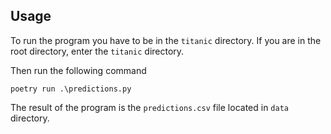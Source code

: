 
## Usage

To run the program you have to be in the `titanic` directory.
If you are in the root directory, enter the `titanic` directory.

Then run the following command 
```
poetry run .\predictions.py
```
The result of the program is the `predictions.csv` file located in `data` directory.

